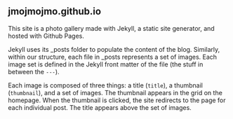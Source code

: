 ## jmojmojmo.github.io

This site is a photo gallery made with Jekyll, a static site generator, and hosted with Github Pages.

Jekyll uses its _posts folder to populate the content of the blog. Similarly, within our structure, each file in _posts represents a set of images. Each image set is defined in the Jekyll front matter of the file (the stuff in between the `---`).

Each image is composed of three things: a title (`title`), a thumbnail (`thumbnail`), and a set of images. The thumbnail appears in the grid on the homepage. When the thumbnail is clicked, the site redirects to the page for each individual post. The title appears above the set of images.